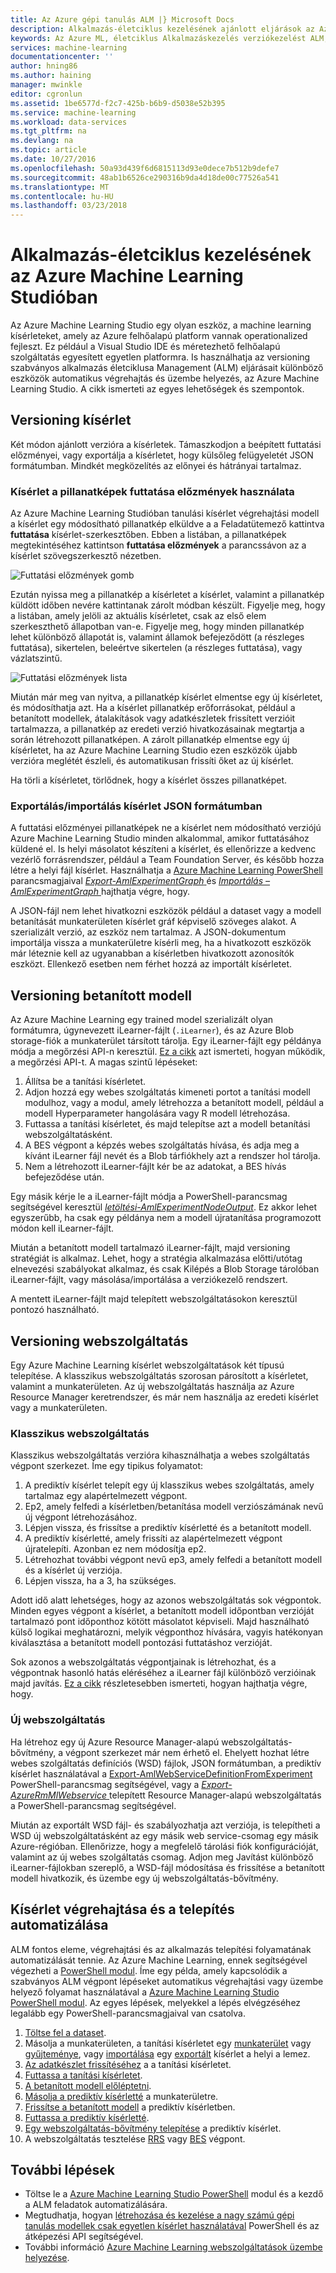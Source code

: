 ```yaml
---
title: Az Azure gépi tanulás ALM |} Microsoft Docs
description: Alkalmazás-életciklus kezelésének ajánlott eljárások az Azure Machine Learning Studióban alkalmazása
keywords: Az Azure ML, életciklus Alkalmazáskezelés verziókezelést ALM, AML,
services: machine-learning
documentationcenter: ''
author: hning86
ms.author: haining
manager: mwinkle
editor: cgronlun
ms.assetid: 1be6577d-f2c7-425b-b6b9-d5038e52b395
ms.service: machine-learning
ms.workload: data-services
ms.tgt_pltfrm: na
ms.devlang: na
ms.topic: article
ms.date: 10/27/2016
ms.openlocfilehash: 50a93d439f6d6815113d93e0dece7b512b9defe7
ms.sourcegitcommit: 48ab1b6526ce290316b9da4d18de00c77526a541
ms.translationtype: MT
ms.contentlocale: hu-HU
ms.lasthandoff: 03/23/2018
---
```

# <a name="application-lifecycle-management-in-azure-machine-learning-studio"></a>Alkalmazás-életciklus kezelésének az Azure Machine Learning Studióban
Az Azure Machine Learning Studio egy olyan eszköz, a machine learning kísérleteket, amely az Azure felhőalapú platform vannak operationalized fejleszt. Ez például a Visual Studio IDE és méretezhető felhőalapú szolgáltatás egyesített egyetlen platformra. Is használhatja az versioning szabványos alkalmazás életciklusa Management (ALM) eljárásait különböző eszközök automatikus végrehajtás és üzembe helyezés, az Azure Machine Learning Studio. A cikk ismerteti az egyes lehetőségek és szempontok.

## <a name="versioning-experiment"></a>Versioning kísérlet
Két módon ajánlott verzióra a kísérletek. Támaszkodjon a beépített futtatási előzményei, vagy exportálja a kísérletet, hogy külsőleg felügyeletét JSON formátumban. Mindkét megközelítés az előnyei és hátrányai tartalmaz.

### <a name="experiment-snapshots-using-run-history"></a>Kísérlet a pillanatképek futtatása előzmények használata
Az Azure Machine Learning Studióban tanulási kísérlet végrehajtási modell a kísérlet egy módosítható pillanatkép elküldve a a Feladatütemező kattintva **futtatása** kísérlet-szerkesztőben. Ebben a listában, a pillanatképek megtekintéséhez kattintson **futtatása előzmények** a parancssávon az a kísérlet szövegszerkesztő nézetben.

![Futtatási előzmények gomb](./media/version-control/runhistory.png)

Ezután nyissa meg a pillanatkép a kísérletet a kísérlet, valamint a pillanatkép küldött időben nevére kattintanak zárolt módban készült. Figyelje meg, hogy a listában, amely jelöli az aktuális kísérletet, csak az első elem szerkeszthető állapotban van-e. Figyelje meg, hogy minden pillanatkép lehet különböző állapotát is, valamint államok befejeződött (a részleges futtatása), sikertelen, beleértve sikertelen (a részleges futtatása), vagy vázlatszintű.

![Futtatási előzmények lista](./media/version-control/runhistorylist.png)

Miután már meg van nyitva, a pillanatkép kísérlet elmentse egy új kísérletet, és módosíthatja azt. Ha a kísérlet pillanatkép erőforrásokat, például a betanított modellek, átalakítások vagy adatkészletek frissített verzióit tartalmazza, a pillanatkép az eredeti verzió hivatkozásainak megtartja a során létrehozott pillanatképen. A zárolt pillanatkép elmentse egy új kísérletet, ha az Azure Machine Learning Studio ezen eszközök újabb verzióra meglétét észleli, és automatikusan frissíti őket az új kísérlet.

Ha törli a kísérletet, törlődnek, hogy a kísérlet összes pillanatképet.

### <a name="exportimport-experiment-in-json-format"></a>Exportálás/importálás kísérlet JSON formátumban
A futtatási előzményei pillanatképek ne a kísérlet nem módosítható verziójú Azure Machine Learning Studio minden alkalommal, amikor futtatásához küldené el. Is helyi másolatot készíteni a kísérlet, és ellenőrizze a kedvenc vezérlő forrásrendszer, például a Team Foundation Server, és később hozza létre a helyi fájl kísérlet. Használhatja a [Azure Machine Learning PowerShell](http://aka.ms/amlps) parancsmagjaival [ *Export-AmlExperimentGraph* ](https://github.com/hning86/azuremlps#export-amlexperimentgraph) és [  *Importálás – AmlExperimentGraph* ](https://github.com/hning86/azuremlps#import-amlexperimentgraph) hajthatja végre, hogy.

A JSON-fájl nem lehet hivatkozni eszközök például a dataset vagy a modell betanítását munkaterületen kísérlet gráf képviselő szöveges alakot. A szerializált verzió, az eszköz nem tartalmaz. A JSON-dokumentum importálja vissza a munkaterületre kísérli meg, ha a hivatkozott eszközök már léteznie kell az ugyanabban a kísérletben hivatkozott azonosítók eszközt. Ellenkező esetben nem férhet hozzá az importált kísérletet.

## <a name="versioning-trained-model"></a>Versioning betanított modell
Az Azure Machine Learning egy trained model szerializált olyan formátumra, úgynevezett iLearner-fájlt (`.iLearner`), és az Azure Blob storage-fiók a munkaterület társított tárolja. Egy iLearner-fájlt egy példánya módja a megőrzési API-n keresztül. [Ez a cikk](retrain-models-programmatically.md) azt ismerteti, hogyan működik, a megőrzési API-t. A magas szintű lépéseket:

1. Állítsa be a tanítási kísérletet.
2. Adjon hozzá egy webes szolgáltatás kimeneti portot a tanítási modell modulhoz, vagy a modul, amely létrehozza a betanított modell, például a modell Hyperparameter hangolására vagy R modell létrehozása.
3. Futtassa a tanítási kísérletet, és majd telepítse azt a modell betanítási webszolgáltatásként.
4. A BES végpont a képzés webes szolgáltatás hívása, és adja meg a kívánt iLearner fájl nevét és a Blob tárfiókhely azt a rendszer hol tárolja.
5. Nem a létrehozott iLearner-fájlt kér be az adatokat, a BES hívás befejeződése után.

Egy másik kérje le a iLearner-fájlt módja a PowerShell-parancsmag segítségével keresztül [ *letöltési-AmlExperimentNodeOutput*](https://github.com/hning86/azuremlps#download-amlexperimentnodeoutput). Ez akkor lehet egyszerűbb, ha csak egy példánya nem a modell újratanítása programozott módon kell iLearner-fájlt.

Miután a betanított modell tartalmazó iLearner-fájlt, majd versioning stratégiát is alkalmaz. Lehet, hogy a stratégia alkalmazása előtti/utótag elnevezési szabályokat alkalmaz, és csak Kilépés a Blob Storage tárolóban iLearner-fájlt, vagy másolása/importálása a verziókezelő rendszert.

A mentett iLearner-fájlt majd telepített webszolgáltatásokon keresztül pontozó használható.

## <a name="versioning-web-service"></a>Versioning webszolgáltatás
Egy Azure Machine Learning kísérlet webszolgáltatások két típusú telepítése. A klasszikus webszolgáltatás szorosan párosított a kísérletet, valamint a munkaterületen. Az új webszolgáltatás használja az Azure Resource Manager keretrendszer, és már nem használja az eredeti kísérlet vagy a munkaterületen.

### <a name="classic-web-service"></a>Klasszikus webszolgáltatás
Klasszikus webszolgáltatás verzióra kihasználhatja a webes szolgáltatás végpont szerkezet. Íme egy tipikus folyamatot:

1. A prediktív kísérlet telepít egy új klasszikus webes szolgáltatás, amely tartalmaz egy alapértelmezett végpont.
2. Ep2, amely felfedi a kísérletben/betanítása modell verziószámának nevű új végpont létrehozásához.
3. Lépjen vissza, és frissítse a prediktív kísérletté és a betanított modell.
4. A prediktív kísérletté, amely frissíti az alapértelmezett végpont újratelepíti. Azonban ez nem módosítja ep2.
5. Létrehozhat további végpont nevű ep3, amely felfedi a betanított modell és a kísérlet új verziója.
6. Lépjen vissza, ha a 3, ha szükséges.

Adott idő alatt lehetséges, hogy az azonos webszolgáltatás sok végpontok. Minden egyes végpont a kísérlet, a betanított modell időpontban verzióját tartalmazó pont időponthoz kötött másolatot képviseli. Majd használható külső logikai meghatározni, melyik végponthoz hívására, vagyis hatékonyan kiválasztása a betanított modell pontozási futtatáshoz verzióját.

Sok azonos a webszolgáltatás végpontjainak is létrehozhat, és a végpontnak hasonló hatás eléréséhez a iLearner fájl különböző verzióinak majd javítás. [Ez a cikk](create-models-and-endpoints-with-powershell.md) részletesebben ismerteti, hogyan hajthatja végre, hogy.

### <a name="new-web-service"></a>Új webszolgáltatás
Ha létrehoz egy új Azure Resource Manager-alapú webszolgáltatás-bővítmény, a végpont szerkezet már nem érhető el. Ehelyett hozhat létre webes szolgáltatás definíciós (WSD) fájlok, JSON formátumban, a prediktív kísérlet használatával a [Export-AmlWebServiceDefinitionFromExperiment](https://github.com/hning86/azuremlps#export-amlwebservicedefinitionfromexperiment) PowerShell-parancsmag segítségével, vagy a [ *Export-AzureRmMlWebservice* ](https://msdn.microsoft.com/library/azure/mt767935.aspx) telepített Resource Manager-alapú webszolgáltatás a PowerShell-parancsmag segítségével.

Miután az exportált WSD fájl- és szabályozhatja azt verziója, is telepítheti a WSD új webszolgáltatásként az egy másik web service-csomag egy másik Azure-régióban. Ellenőrizze, hogy a megfelelő tárolási fiók konfigurációját, valamint az új webes szolgáltatás csomag. Adjon meg Javítást különböző iLearner-fájlokban szereplő, a WSD-fájl módosítása és frissítése a betanított modell hivatkozik, és üzembe egy új webszolgáltatás-bővítmény.

## <a name="automate-experiment-execution-and-deployment"></a>Kísérlet végrehajtása és a telepítés automatizálása
ALM fontos eleme, végrehajtási és az alkalmazás telepítési folyamatának automatizálását tennie. Az Azure Machine Learning, ennek segítségével végezheti a [PowerShell modul](http://aka.ms/amlps). Íme egy példa, amely kapcsolódik a szabványos ALM végpont lépéseket automatikus végrehajtási vagy üzembe helyező folyamat használatával a [Azure Machine Learning Studio PowerShell modul](http://aka.ms/amlps). Az egyes lépések, melyekkel a lépés elvégzéséhez legalább egy PowerShell-parancsmagjaival van csatolva.

1. [Töltse fel a dataset](https://github.com/hning86/azuremlps#upload-amldataset).
2. Másolja a munkaterületen, a tanítási kísérletet egy [munkaterület](https://github.com/hning86/azuremlps#copy-amlexperiment) vagy [gyűjteménye](https://github.com/hning86/azuremlps#copy-amlexperimentfromgallery), vagy [importálása](https://github.com/hning86/azuremlps#import-amlexperimentgraph) egy [exportált](https://github.com/hning86/azuremlps#export-amlexperimentgraph) kísérlet a helyi a lemez.
3. [Az adatkészlet frissítéséhez](https://github.com/hning86/azuremlps#update-amlexperimentuserasset) a a tanítási kísérletet.
4. [Futtassa a tanítási kísérletet](https://github.com/hning86/azuremlps#start-amlexperiment).
5. [A betanított modell előléptetni](https://github.com/hning86/azuremlps#promote-amltrainedmodel).
6. [Másolja a prediktív kísérletté](https://github.com/hning86/azuremlps#copy-amlexperiment) a munkaterületre.
7. [Frissítse a betanított modell](https://github.com/hning86/azuremlps#update-amlexperimentuserasset) a prediktív kísérletben.
8. [Futtassa a prediktív kísérletté](https://github.com/hning86/azuremlps#start-amlexperiment).
9. [Egy webszolgáltatás-bővítmény telepítése](https://github.com/hning86/azuremlps#new-amlwebservice) a prediktív kísérlet.
10. A webszolgáltatás tesztelése [RRS](https://github.com/hning86/azuremlps#invoke-amlwebservicerrsendpoint) vagy [BES](https://github.com/hning86/azuremlps#invoke-amlwebservicebesendpoint) végpont.

## <a name="next-steps"></a>További lépések
* Töltse le a [Azure Machine Learning Studio PowerShell](http://aka.ms/amlps) modul és a kezdő a ALM feladatok automatizálására.
* Megtudhatja, hogyan [létrehozása és kezelése a nagy számú gépi tanulás modellek csak egyetlen kísérlet használatával](create-models-and-endpoints-with-powershell.md) PowerShell és az átképezési API segítségével.
* További információ [Azure Machine Learning webszolgáltatások üzembe helyezése](publish-a-machine-learning-web-service.md).
